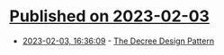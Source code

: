# [Published on 2023-02-03](index.md)

* [2023-02-03, 16:36:09](https://news.ycombinator.com/item?id=34643466) - [The Decree Design Pattern](https://calebhearth.com/decree)
